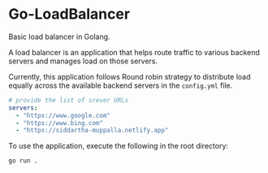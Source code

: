 # Go-LoadBalancer

Basic load balancer in Golang.

A load balancer is an application that helps route traffic to various backend servers and manages load on those servers.

Currently, this application follows Round robin strategy to distribute load equally across the available backend servers in the `config.yml` file.

```yaml
# provide the list of srever URLs 
servers:
  - "https://www.google.com"
  - "https://www.bing.com"
  - "https://siddartha-muppalla.netlify.app"

```

To use the application, execute the following in the root directory:
```bash
go run .
```